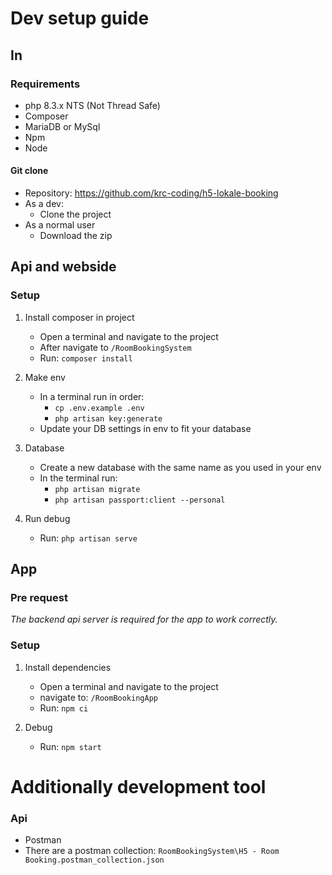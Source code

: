 # Dev setup guide
## In
### Requirements
- php 8.3.x NTS (Not Thread Safe)
- Composer
- MariaDB or MySql
- Npm
- Node

#### Git clone
- Repository: <https://github.com/krc-coding/h5-lokale-booking>
- As a dev:
    - Clone the project
- As a normal user
    - Download the zip

## Api and webside
### Setup
1. Install composer in project
    - Open a terminal and navigate to the project
    - After navigate to `/RoomBookingSystem`
    - Run: `composer install`

2. Make env
    - In a terminal run in order:
        * `cp .env.example .env`
        * `php artisan key:generate`
    - Update your DB settings in env to fit your database

3. Database
    - Create a new database with the same name as you used in your env
    - In the terminal run:
        * `php artisan migrate`
        * `php artisan passport:client --personal`

4. Run debug
    - Run: `php artisan serve`

## App
### Pre request

*The backend api server is required for the app to work correctly.*

### Setup
1. Install dependencies
    - Open a terminal and navigate to the project
    - navigate to: `/RoomBookingApp`
    - Run: `npm ci`

2. Debug
    - Run: `npm start`

##

# Additionally development tool
### Api
- Postman
- There are a postman collection: `RoomBookingSystem\H5 - Room Booking.postman_collection.json`
